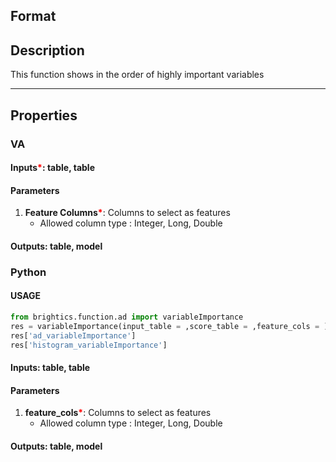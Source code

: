 ## Format


## Description
This function shows in the order of highly important variables

---

## Properties
### VA
#### Inputs<b style="color:red">*</b>: table, table

#### Parameters
1. **Feature Columns**<b style="color:red">*</b>: Columns to select as features
   - Allowed column type : Integer, Long, Double

#### Outputs: table, model

### Python
#### USAGE
```python
from brightics.function.ad import variableImportance
res = variableImportance(input_table = ,score_table = ,feature_cols = )
res['ad_variableImportance']
res['histogram_variableImportance']
```

#### Inputs: table, table

#### Parameters
1. **feature_cols**<b style="color:red">*</b>: Columns to select as features
   - Allowed column type : Integer, Long, Double

#### Outputs: table, model

